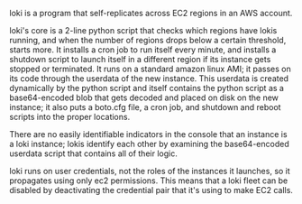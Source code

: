 loki is a program that self-replicates across EC2 regions in an AWS account.

loki's core is a 2-line python script that checks which regions have lokis running, and when the number of regions drops below a certain threshold, starts more.  It installs a cron job to run itself every minute, and installs a shutdown script to launch itself in a different region if its instance gets stopped or terminated.  It runs on a standard amazon linux AMI; it passes on its code through the userdata of the new instance.  This userdata is created dynamically by the python script and itself contains the python script as a base64-encoded blob that gets decoded and placed on disk on the new instance; it also puts a boto.cfg file, a cron job, and shutdown and reboot scripts into the proper locations.

There are no easily identifiable indicators in the console that an instance is a loki instance; lokis identify each other by examining the base64-encoded userdata script that contains all of their logic.

loki runs on user credentials, not the roles of the instances it launches, so it propagates using only ec2 permissions.  This means that a loki fleet can be disabled by deactivating the credential pair that it's using to make EC2 calls.
